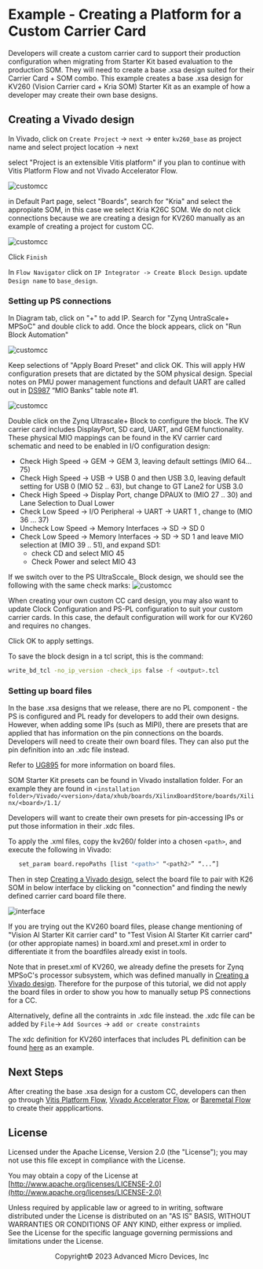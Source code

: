 # Example - Creating a Platform for a Custom Carrier Card

Developers will create a custom carrier card to support their production configuration when migrating from Starter Kit based evaluation to the production SOM. They will need to create a base .xsa design suited for their Carrier Card + SOM combo. This example creates a base .xsa design for KV260 (Vision Carrier card + Kria SOM) Starter Kit as an example of how a developer may create their own base designs.

## Creating a Vivado design

In Vivado, click on ```Create Project``` -> ```next``` -> enter ```kv260_base``` as project name and select project location -> next

select "Project is an extensible Vitis platform" if you plan to continue with Vitis Platform Flow and not Vivado Accelerator Flow.

![customcc](./media/customcc_example/customcc_01.PNG)

in Default Part page, select "Boards", search for "Kria" and select the appropiate SOM, in this case we select Kria K26C SOM. We do not click connections because we are creating a design for KV260 manually as an example of creating a project for custom CC.

![customcc](./media/customcc_example/customcc_02.PNG)

Click ```Finish```

In ```Flow Navigator``` click on ```IP Integrator -> Create Block Design```. update ```Design name``` to ```base_design```.

### Setting up PS connections

In Diagram tab, click on "+" to add IP. Search for "Zynq UntraScale+ MPSoC" and double click to add. Once the block appears, click on "Run Block Automation"

![customcc](./media/customcc_example/customcc_03.PNG)

Keep selections of "Apply Board Preset" and click OK. This will apply HW configuration presets that are dictated by the SOM physical design. Special notes on PMU power management functions and default UART are called out in [DS987](https://www.xilinx.com/support/documentation/data_sheets/ds987-k26-som.pdf) “MIO Banks” table note #1.

![customcc](./media/customcc_example/customcc_04.PNG)

Double click on the Zynq Ultrascale+ Block to configure the block. The KV carrier card includes DisplayPort, SD card, UART, and GEM functionality. These physical MIO mappings can be found in the KV carrier card schematic and need to be enabled in I/O configuration design:

* Check High Speed -> GEM -> GEM 3, leaving default settings (MIO 64... 75)
* Check High Speed -> USB -> USB 0 and then USB 3.0, leaving default setting for USB 0 (MIO 52 .. 63), but change to GT Lane2  for USB 3.0
* Check High Speed -> Display Port, change DPAUX to (MIO 27 .. 30) and Lane Selection to  Dual Lower
* Check Low Speed -> I/O Peripheral -> UART -> UART 1 , change to (MIO 36 ... 37)
* Uncheck Low Speed -> Memory Interfaces ->  SD -> SD 0
* Check Low Speed -> Memory Interfaces -> SD -> SD 1 and leave MIO selection at (MIO 39 .. 51), and expand SD1:
  * check CD and select MIO 45
  * Check Power and select MIO 43

If we switch over to the PS UltraSccale_ Block design, we should see the following with the same check marks:
![customcc](./media/customcc_example/customcc_05.PNG)

When creating your own custom CC card design, you may also want to update Clock Configuration and PS-PL configuration to suit your custom carrier cards. In this case, the default configuration will work for our KV260 and requires no changes.

Click OK to apply settings.

To save the block design in a tcl script, this is the command:

```bash
write_bd_tcl -no_ip_version -check_ips false -f <output>.tcl
```

### Setting up board files

In the base .xsa designs that we release, there are no PL component - the PS is configured and PL ready for developers to add their own designs. However, when adding some IPs (such as MIPI), there are presets that are applied that has information on the pin connections on the boards. Developers will need to create their own board files. They can also put the pin definition into an .xdc file instead.

Refer to [UG895](https://docs.xilinx.com/r/en-US/ug895-vivado-system-level-design-entry) for more information on board files.

SOM Starter Kit presets can be found in Vivado installation folder. For an example they are found in ```<installation folder>/Vivado/<version>/data/xhub/boards/XilinxBoardStore/boards/Xilinx/<board>/1.1/```

Developers will want to create their own presets for pin-accessing IPs or put those information in their .xdc files.

To apply the .xml files, copy the kv260/ folder into a chosen ```<path>```, and execute the following in Vivado:

```bash
   set_param board.repoPaths [list "<path>" “<path2>” “...”]
```

Then in step [Creating a Vivado design](#creating-a-vivado-design), select the board file to pair with K26 SOM in below interface by clicking on "connection" and finding the newly defined carrier card board file there.

![interface](./media/customcc_example/customcc_02.PNG)

If you are trying out the KV260 board files, please change mentioning of "Vision AI Starter Kit carrier card" to "Test Vision AI Starter Kit carrier card" (or other appropiate names) in board.xml and preset.xml in order to differentiate it from the boardfiles already exist in tools.

Note that in preset.xml of KV260, we already define the presets for Zynq MPSoC's processor subsystem, which was defined manually in [Creating a Vivado design](#creating-a-vivado-design). Therefore for the purpose of this tutorial, we did not apply the board files in order to show you how to manually setup PS connections for a CC.

Alternatively, define all the contraints in .xdc file instead. the .xdc file can be added by ```File```-> ```Add Sources``` -> ```add or create constraints```

The xdc definition for KV260 interfaces that includes PL definition can be found [here](https://www.xilinx.com/products/som/kria/k26c-commercial.html#documentation) as an example.

## Next Steps

After creating the base .xsa design for a custom CC, developers can then go through [Vitis Platform Flow](./vitis_platform_flow.md), [Vivado Accelerator Flow](./vivado_accel_flow.md), or [Baremetal Flow](./baremetal.md) to create their appplicartions.

## License

Licensed under the Apache License, Version 2.0 (the "License"); you may not use this file except in compliance with the License.

You may obtain a copy of the License at
[http://www.apache.org/licenses/LICENSE-2.0](http://www.apache.org/licenses/LICENSE-2.0)

Unless required by applicable law or agreed to in writing, software distributed under the License is distributed on an "AS IS" BASIS, WITHOUT WARRANTIES OR CONDITIONS OF ANY KIND, either express or implied. See the License for the specific language governing permissions and limitations under the License.

<p class="sphinxhide" align="center">Copyright&copy; 2023 Advanced Micro Devices, Inc</p>